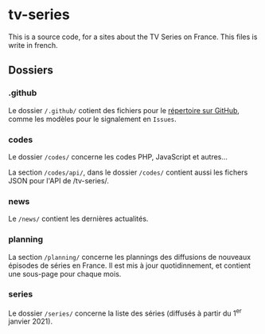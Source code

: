 # tv-series
This is a source code, for a sites about the TV Series on France. This files is write in french.

## Dossiers
### .github
Le dossier `/.github/` cotient des fichiers pour le [répertoire sur GitHub](https://github.com/Florian-COLLIN/tv-series/), comme les modèles pour le signalement en `Issues`.

### codes
Le dossier `/codes/` concerne les codes PHP, JavaScript et autres...

La section `/codes/api/`, dans le dossier `/codes/` contient aussi les fichers JSON pour l'API de /tv-series/.

### news
Le `/news/` contient les dernières actualités.

### planning
La section `/planning/` concerne les plannings des diffusions de nouveaux épisodes de séries en France. Il est mis à jour quotidinnement, et contient une sous-page pour chaque mois.

### series
Le dossier `/series/` concerne la liste des séries (diffusés à partir du 1<sup>er</sup> janvier 2021).